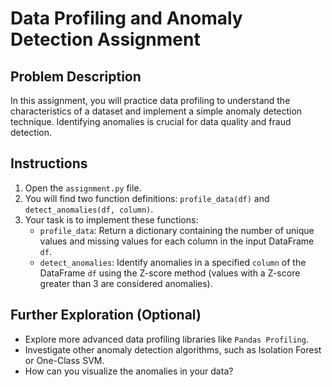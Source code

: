
# Data Profiling and Anomaly Detection Assignment

## Problem Description

In this assignment, you will practice data profiling to understand the characteristics of a dataset and implement a simple anomaly detection technique. Identifying anomalies is crucial for data quality and fraud detection.

## Instructions

1.  Open the `assignment.py` file.
2.  You will find two function definitions: `profile_data(df)` and `detect_anomalies(df, column)`.
3.  Your task is to implement these functions:
    *   `profile_data`: Return a dictionary containing the number of unique values and missing values for each column in the input DataFrame `df`.
    *   `detect_anomalies`: Identify anomalies in a specified `column` of the DataFrame `df` using the Z-score method (values with a Z-score greater than 3 are considered anomalies).

## Further Exploration (Optional)

*   Explore more advanced data profiling libraries like `Pandas Profiling`.
*   Investigate other anomaly detection algorithms, such as Isolation Forest or One-Class SVM.
*   How can you visualize the anomalies in your data?
